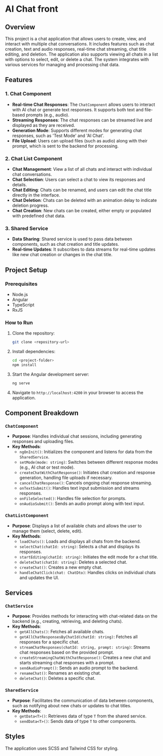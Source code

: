 # AI Chat front

## Overview

This project is a chat application that allows users to create, view, and interact with multiple chat conversations. It includes features such as chat creation, text and audio responses, real-time chat streaming, chat title editing, and deletion. The application also supports viewing all chats in a list with options to select, edit, or delete a chat. The system integrates with various services for managing and processing chat data.

## Features

### 1. **Chat Component**
* **Real-time Chat Responses**: The `ChatComponent` allows users to interact with AI chat or generate text responses. It supports both text and file-based prompts (e.g., audio).
* **Streaming Responses**: The chat responses can be streamed live and displayed as they are received.
* **Generation Mode**: Supports different modes for generating chat responses, such as 'Test Mode' and 'AI Chat'.
* **File Upload**: Users can upload files (such as audio) along with their prompt, which is sent to the backend for processing.

### 2. **Chat List Component**
* **Chat Management**: View a list of all chats and interact with individual chat conversations.
* **Chat Selection**: Users can select a chat to view its responses and details.
* **Chat Editing**: Chats can be renamed, and users can edit the chat title directly in the interface.
* **Chat Deletion**: Chats can be deleted with an animation delay to indicate deletion progress.
* **Chat Creation**: New chats can be created, either empty or populated with predefined chat data.

### 3. **Shared Service**
* **Data Sharing**: Shared service is used to pass data between components, such as chat creation and title updates.
* **Real-time Updates**: It subscribes to data streams for real-time updates like new chat creation or changes in the chat title.

## Project Setup

### Prerequisites

* Node.js
* Angular
* TypeScript
* RxJS

### How to Run

1. Clone the repository:

    ```bash
    git clone <repository-url>
    ```

2. Install dependencies:

    ```bash
    cd <project-folder>
    npm install
    ```

3. Start the Angular development server:

    ```bash
    ng serve
    ```

4. Navigate to `http://localhost:4200` in your browser to access the application.

## Component Breakdown

### `ChatComponent`

* **Purpose**: Handles individual chat sessions, including generating responses and uploading files.
* **Key Methods**:
    * `ngOnInit()`: Initializes the component and listens for data from the `SharedService`.
    * `setMode(mode: string)`: Switches between different response modes (e.g., AI chat or test mode).
    * `createChatWithChatResponse()`: Initiates chat creation and response generation, handling file uploads if necessary.
    * `cancelChatResponse()`: Cancels ongoing chat response streaming.
    * `onTextSubmit()`: Handles text input submission and streams responses.
    * `onFileSelected()`: Handles file selection for prompts.
    * `onAudioSubmit()`: Sends an audio prompt along with text input.

### `ChatListComponent`

* **Purpose**: Displays a list of available chats and allows the user to manage them (select, delete, edit).
* **Key Methods**:
    * `loadChats()`: Loads and displays all chats from the backend.
    * `selectChat(chatId: string)`: Selects a chat and displays its responses.
    * `startEditing(chatId: string)`: Initiates the edit mode for a chat title.
    * `deleteChat(chatId: string)`: Deletes a selected chat.
    * `createChat()`: Creates a new empty chat.
    * `handleChatClick(chat: ChatDto)`: Handles clicks on individual chats and updates the UI.

## Services

### `ChatService`
* **Purpose**: Provides methods for interacting with chat-related data on the backend (e.g., creating, retrieving, and deleting chats).
* **Key Methods**:
    * `getAllChats()`: Fetches all available chats.
    * `getAllChatResponsesByChatId(chatId: string)`: Fetches all responses for a specific chat.
    * `streamChatResponses(chatId: string, prompt: string)`: Streams chat responses based on the provided prompt.
    * `createStreamingChatWithChatResponse()`: Creates a new chat and starts streaming chat responses with a prompt.
    * `sendAudioPrompt()`: Sends an audio prompt to the backend.
    * `renameChat()`: Renames an existing chat.
    * `deleteChat()`: Deletes a specific chat.

### `SharedService`
* **Purpose**: Facilitates the communication of data between components, such as notifying about new chats or updates to chat titles.
* **Key Methods**:
    * `getData<T>()`: Retrieves data of type `T` from the shared service.
    * `sendData<T>()`: Sends data of type `T` to other components.

## Styles

The application uses SCSS and Tailwind CSS for styling. 



